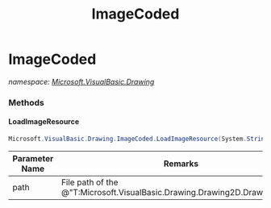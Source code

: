 ﻿---
title: ImageCoded
---

# ImageCoded
_namespace: [Microsoft.VisualBasic.Drawing](N-Microsoft.VisualBasic.Drawing.html)_



### Methods

#### LoadImageResource
```csharp
Microsoft.VisualBasic.Drawing.ImageCoded.LoadImageResource(System.String)
```


|Parameter Name|Remarks|
|--------------|-------|
|path|File path of the @"T:Microsoft.VisualBasic.Drawing.Drawing2D.DrawingScript"|





